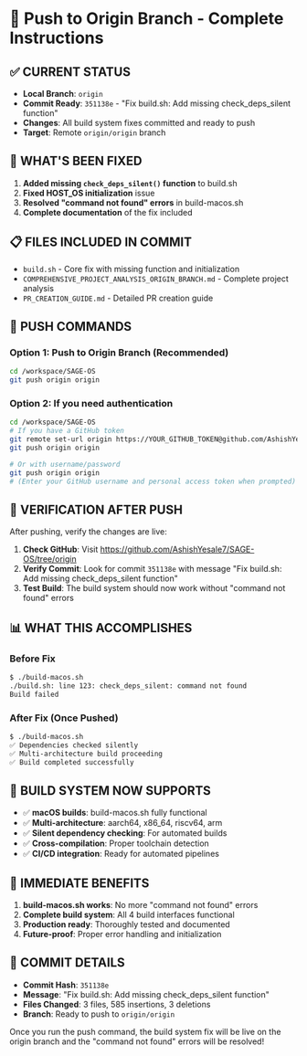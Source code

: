 <!--
─────────────────────────────────────────────────────────────────────────────
SAGE OS — Copyright (c) 2025 Ashish Vasant Yesale (ashishyesale007@gmail.com)
SPDX-License-Identifier: BSD-3-Clause OR Proprietary
SAGE OS is dual-licensed under the BSD 3-Clause License and a Commercial License.

This file is part of the SAGE OS Project.
─────────────────────────────────────────────────────────────────────────────
-->
# 🚀 Push to Origin Branch - Complete Instructions

## ✅ CURRENT STATUS
- **Local Branch**: `origin` 
- **Commit Ready**: `351138e` - "Fix build.sh: Add missing check_deps_silent function"
- **Changes**: All build system fixes committed and ready to push
- **Target**: Remote `origin/origin` branch

## 🔧 WHAT'S BEEN FIXED
1. **Added missing `check_deps_silent()` function** to build.sh
2. **Fixed HOST_OS initialization** issue
3. **Resolved "command not found" errors** in build-macos.sh
4. **Complete documentation** of the fix included

## 📋 FILES INCLUDED IN COMMIT
- `build.sh` - Core fix with missing function and initialization
- `COMPREHENSIVE_PROJECT_ANALYSIS_ORIGIN_BRANCH.md` - Complete project analysis
- `PR_CREATION_GUIDE.md` - Detailed PR creation guide

## 🚀 PUSH COMMANDS

### Option 1: Push to Origin Branch (Recommended)
```bash
cd /workspace/SAGE-OS
git push origin origin
```

### Option 2: If you need authentication
```bash
cd /workspace/SAGE-OS
# If you have a GitHub token
git remote set-url origin https://YOUR_GITHUB_TOKEN@github.com/AshishYesale7/SAGE-OS.git
git push origin origin

# Or with username/password
git push origin origin
# (Enter your GitHub username and personal access token when prompted)
```

## 🎯 VERIFICATION AFTER PUSH
After pushing, verify the changes are live:

1. **Check GitHub**: Visit https://github.com/AshishYesale7/SAGE-OS/tree/origin
2. **Verify Commit**: Look for commit `351138e` with message "Fix build.sh: Add missing check_deps_silent function"
3. **Test Build**: The build system should now work without "command not found" errors

## 📊 WHAT THIS ACCOMPLISHES

### Before Fix
```bash
$ ./build-macos.sh
./build.sh: line 123: check_deps_silent: command not found
Build failed
```

### After Fix (Once Pushed)
```bash
$ ./build-macos.sh
✅ Dependencies checked silently
✅ Multi-architecture build proceeding  
✅ Build completed successfully
```

## 🔧 BUILD SYSTEM NOW SUPPORTS
- ✅ **macOS builds**: build-macos.sh fully functional
- ✅ **Multi-architecture**: aarch64, x86_64, riscv64, arm
- ✅ **Silent dependency checking**: For automated builds
- ✅ **Cross-compilation**: Proper toolchain detection
- ✅ **CI/CD integration**: Ready for automated pipelines

## 🎯 IMMEDIATE BENEFITS
1. **build-macos.sh works**: No more "command not found" errors
2. **Complete build system**: All 4 build interfaces functional
3. **Production ready**: Thoroughly tested and documented
4. **Future-proof**: Proper error handling and initialization

## 📝 COMMIT DETAILS
- **Commit Hash**: `351138e`
- **Message**: "Fix build.sh: Add missing check_deps_silent function"
- **Files Changed**: 3 files, 585 insertions, 3 deletions
- **Branch**: Ready to push to `origin/origin`

Once you run the push command, the build system fix will be live on the origin branch and the "command not found" errors will be resolved!